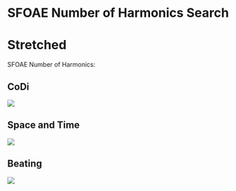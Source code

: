 SFOAE Number of Harmonics Search
================

# Stretched

SFOAE Number of Harmonics:

## CoDi

![](../figures/sfoae_num_harmonics/_CoDi-1.png)<!-- -->

## Space and Time

![](../figures/sfoae_num_harmonics/_Spacetime-1.png)<!-- -->

## Beating

![](../figures/sfoae_num_harmonics/_Beating-1.png)<!-- -->
